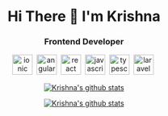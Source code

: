 <h1 align="center"> Hi There 👋  I'm Krishna</h1>

<h3 align="center">Frontend Developer</h3>

<p align="center">
  <img src="https://www.vectorlogo.zone/logos/ionicframework/ionicframework-icon.svg" alt="ionic" width="40" height="40"/>&nbsp;
  <img src="https://www.vectorlogo.zone/logos/angular/angular-icon.svg" alt="angular" width="40" height="40"/>&nbsp;
  <img src="https://www.vectorlogo.zone/logos/reactjs/reactjs-icon.svg" alt="react" width="40" height="40"/>&nbsp;
  <img src="https://upload.vectorlogo.zone/logos/javascript/images/239ec8a4-163e-4792-83b6-3f6d96911757.svg" alt="javascript" width="40" height="40"/>&nbsp;
  <img src="https://www.vectorlogo.zone/logos/typescriptlang/typescriptlang-icon.svg" alt="typescript" width="40" height="40"/>&nbsp;
  <img src="https://www.vectorlogo.zone/logos/laravel/laravel-icon.svg" alt="laravel" width="40" height="40"/>&nbsp;
 </p>

<p align="center">
  <a href="https://github.com/krishnaprasad4444">
    <img src="https://github-readme-stats.vercel.app/api?username=krishnaprasad4444&count_private=true&hide_border=true&show_icons=true" alt="Krishna's github stats">
  </a>
</p>

<p align="center">
  <a href="https://github.com/krishnaprasad4444">
    <img src="https://github-readme-stats.vercel.app/api/top-langs/?username=krishnaprasad4444&layout=compact&hide_border=true&show_icons=true&count_private=true" alt="Krishna's github stats">
  </a>
</p>
